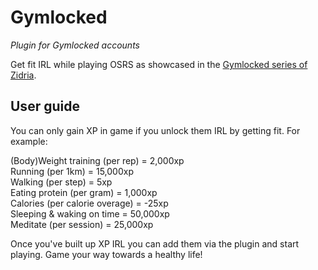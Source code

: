 # Gymlocked
*Plugin for Gymlocked accounts*

Get fit IRL while playing OSRS as showcased in the [Gymlocked series of Zidria](https://www.youtube.com/watch?v=O0wqqHNwvw4).

## User guide
You can only gain XP in game if you unlock them IRL by getting fit. For example:

(Body)Weight training (per rep) = 2,000xp  
Running (per 1km) = 15,000xp  
Walking (per step) = 5xp  
Eating protein (per gram) = 1,000xp  
Calories (per calorie overage) = -25xp  
Sleeping & waking on time = 50,000xp  
Meditate (per session) = 25,000xp  

Once you've built up XP IRL you can add them via the plugin and start playing. Game your way towards a healthy life!